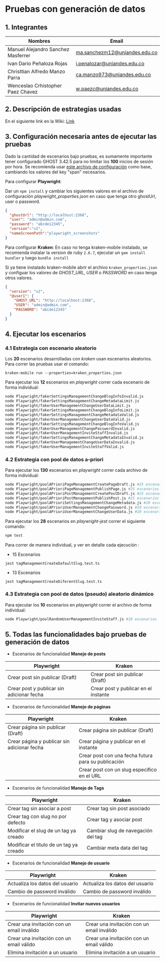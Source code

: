 # Pruebas con generación de datos
## 1. Integrantes
|Nombres|Email|
|-------|------|
|Manuel Alejandro Sanchez Masferrer|ma.sanchezm12@uniandes.edu.co|
|Ivan Dario Peñaloza Rojas|i.penalozar@uniandes.edu.co|
|Christtian Alfredo Manzo Parra|ca.manzo973@uniandes.edu.co|
|Wenceslao Crhistopher Paez Chavez|w.paezc@uniandes.edu.co|

## 2. Descripción de estrategias usadas

En el siguiente link en la Wiki: [Link](https://github.com/wpaezc/ghost_validacion_datos/wiki/Estrategias-usadas)

## 3. Configuración necesaria antes de ejecutar las pruebas
Dado la cantidad de escenarios bajo pruebas, es sumamente importante tener configurado GHOST 3.42.5 para no limitar los **100** inicios de sesión por hora. Se recomienda usar [este archivo de configuración](https://github.com/TryGhost/Ghost/blob/main/core/shared/config/defaults.json#L52) como base, cambiando los valores del key "span" necesarios. 

Para configurar **Playwright**:

Dar un ```npm install``` y cambiar los siguientes valores en el archivo de configuración _playwright_properties.json_ en caso que tenga otro ghostUrl, user o password.

```json
{
  "ghostUrl": "http://localhost:2368",
  "user": "admin@admin.com",
  "password": "abcde12345",
  "version":"v2",
  "nameScreenPath":"playwright_screenshots"
}
```

Para configurar **Kraken**:
En caso no tenga kraken-mobile instalado, se recomienda instalar la version de ruby ```2.6.7```, ejecutar un ```gem install bundler``` y luego ```bundle install```  

Si ya tiene instalado kraken-mobile abrir el archivo ```kraken_properties.json``` y configuar los valores de _GHOST_URL_, _USER_ o _PASSWORD_ en caso tenga otros valores.

```json
{
  "version": "v2",
  "@user1": {
    "GHOST_URL": "http://localhost:2368",
    "USER": "admin@admin.com",
    "PASSWORD": "abcde12345"
  }
}
```

## 4. Ejecutar los escenarios
### 4.1  Estrategia con **escenario aleatorio**
Los **20** escenarios desarrolladas con _kraken_ usan escenarios aleatorios. Para correr las pruebas usar el comando:

```kraken-mobile run --properties=kraken_properties.json```

Para ejecutar los **12** escenarios en _playwright_ correr cada escenario de forma individual:

```sh
node Playwright/fakerSettingsManagementChangeBlogInfoInvalid.js 
node Playwright/fakerSettingsManagementChangeMetadataLimit.js
node Playwright/fakerUserManagementChangeUserDataLimit.js
node Playwright/fakerSettingsManagementChangeBlogInfoLimit.js
node Playwright/fakerSettingsManagementChangeMetadataValid.js
node Playwright/fakerUserManagementChangeUserDataValid.js
node Playwright/fakerSettingsManagementChangeBlogInfoValid.js
node Playwright/fakerUserManagementChangePasswordInvalid.js
node Playwright/fakerUserManagementInviteStaffInvalid.js
node Playwright/fakerSettingsManagementChangeMetadataInvalid.js
node Playwright/fakerUserManagementChangeUserDataInvalid.js
node Playwright/fakerUserManagementInviteStaffValid.js
```
### 4.2  Estrategia con **pool de datos a-priori**

Para ejecutar los **130** escenarios en _playwright_ correr cada archivo de forma individual:

```sh
node Playwright/poolAPrioriPageManagementCreatePageDraft.js #25 escenarios
node Playwright/poolAPrioriPageManagementPublishPage.js #25 escenarios
node Playwright/poolAPrioriPostManagementCreatePostDraft.js #25 escenarios
node Playwright/poolAPrioriPostManagementPublishPost.js #25 escenarios
node Playwright/poolAPrioriSettingsManagementChangeMetadata.js #10 escenarios
node Playwright/poolAPrioriUserManagementChangePassword.js #10 escenarios
node Playwright/poolAPrioriUserManagementChangeUserData.js #10 escenarios
```

Para ejecutar los **28** escenarios en _playwright-jest_ correr el siguiente comando:

```sh
npm test
```
Para correr de manera individual, y ver en detalle cada ejecución :
- 15 Escenarios
```
jest tagManagementCreateDafaultSlug.test.ts
```
- 13 Escenarios
```
jest tagManagementCreateDiferentSlug.test.ts
``` 

### 4.3  Estrategia con **pool de datos (pseudo) aleatorio dinámico**

Para ejecutar los **10** escenarios en _playwright_ correr el archivo de forma individual:

```sh
node Playwright/poolRandomUserManagementInviteStaff.js #10 escenarios
```

## 5. Todas las funcionalidades bajo pruebas de generación de datos

- Escenarios de funcionalidad **Manejo de posts**

|Playwright|Kraken|
|-|-|
|Crear post sin publicar (Draft)|Crear post sin publicar (Draft)|
|Crear post y publicar sin adicionar fecha|Crear post y publicar en el instante|


- Escenarios de funcionalidad **Manejo de páginas**

|Playwright|Kraken|
|-|-|
|Crear página sin publicar (Draft)|Crear página sin publicar (Draft)|
|Crear página y publicar sin adicionar fecha|Crear página y publicar en el instante|
||Crear post con una fecha futura para su publicación|
||Crear post con un slug especifico en el URL| 

- Escenarios de funcionalidad **Manejo de Tags**

|Playwright|Kraken|
|-|-|
|Crear tag sin asociar a post|Crear tag sin post asociado|
|Crear tag con slug no por defecto |Crear tag y asociar post|
|Modificar el slug de un tag ya creado|Cambiar slug de navegación del tag|
|Modificar el titulo de un tag ya creado|Cambiar meta data del tag|

- Escenarios de funcionalidad **Manejo de usuario**

|Playwright|Kraken|
|-|-|
|Actualiza los datos del usuario|Actualiza los datos del usuario|
|Cambio de password inválido|Cambio de password inválido|

- Escenarios de funcionalidad **Invitar nuevos usuarios**

|Playwright|Kraken|
|-|-|
|Crear una invitación con un email inválido|Crear una invitación con un email inválido|
|Crear una invitación con un email válido|Crear una invitación con un email válido|
|Elimina invitación a un usuario |Elimina invitación a un usuario|


